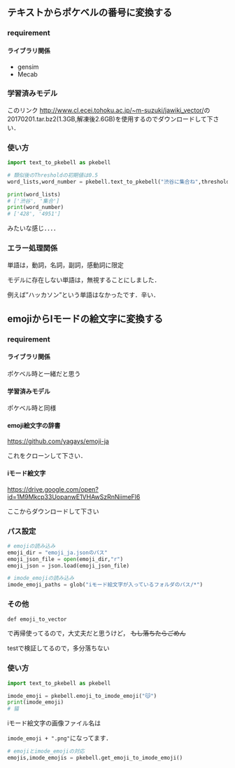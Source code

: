 ## テキストからポケベルの番号に変換する

### requirement

#### ライブラリ関係

- gensim
- Mecab

### 学習済みモデル

このリンク	<http://www.cl.ecei.tohoku.ac.jp/~m-suzuki/jawiki_vector/>の20170201.tar.bz2(1.3GB,解凍後2.6GB)を使用するのでダウンロードして下さい．

### 使い方

```python
import text_to_pkebell as pkebell

# 類似後のThresholdの初期値は0.5
word_lists,word_number = pkebell.text_to_pkebell("渋谷に集合ね",threshold=0.5)

print(word_lists)
# ['渋谷', '集合']
print(word_number)
# ['428', '4951']
```

みたいな感じ．．．．

### エラー処理関係

単語は，動詞，名詞，副詞，感動詞に限定

モデルに存在しない単語は，無視することにしました．

例えば”ハッカソン”という単語はなかったです．辛い．

## emojiからIモードの絵文字に変換する

### requirement

#### ライブラリ関係

ポケベル時と一緒だと思う

#### 学習済みモデル

ポケベル時と同様

#### emoji絵文字の辞書

<https://github.com/yagays/emoji-ja>

これをクローンして下さい．

#### iモード絵文字

https://drive.google.com/open?id=1M9Mkcp33UopanwE1VHAwSzRnNiimeFl6

ここからダウンロードして下さい

### パス設定

```python
# emojiの読み込み
emoji_dir = "emoji_ja.jsonのパス"
emoji_json_file = open(emoji_dir,"r")
emoji_json = json.load(emoji_json_file)

# imode_emojiの読み込み
imode_emoji_paths = glob("iモード絵文字が入っているフォルダのパス/*")

```

### その他

```def emoji_to_vector
def emoji_to_vector
```

で再帰使ってるので，大丈夫だと思うけど， ~~もし落ちたらごめん~~

testで検証してるので，多分落ちない

### 使い方

```python
import text_to_pkebell as pkebell

imode_emoji = pkebell.emoji_to_imode_emoji("😽")
print(imode_emoji)
# 猫
```

iモード絵文字の画像ファイル名は

`imode_emoji + ".png"`になってます．

```python
# emojiとimode_emojiの対応
emojis,imode_emojis = pkebell.get_emoji_to_imode_emoji()
```
